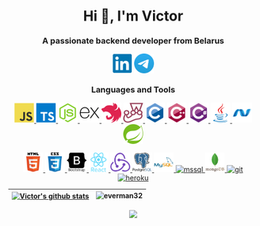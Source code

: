 <h1 align="center">Hi 👋, I'm Victor</h1>
<h3 align="center">A passionate backend developer from Belarus</h3>

<p align="center">
  <a href="https://linkedin.com/in/everman32" target="blank"><img align="center" src="assets/connect/linkedin.svg" alt="linkedin" height="40" width="40" /></a>
  <a href="https://t.me/everman32" target="blank"><img align="center" src="assets/connect/telegram_square.svg" alt="telegram" height="40" width="40" /></a>
</p>

<h3 align="center">Languages and Tools</h3>
<p align="center">
  <a href="https://developer.mozilla.org" target="_blank" rel="noreferrer"> <img src="assets/apps_tools/javascript.svg" alt="javascript" width="40" height="40"/> </a>
  <a href="https://www.typescriptlang.org" target="_blank" rel="noreferrer"> <img src="assets/apps_tools/typescript.svg" alt="typescript" width="40" height="40"/> </a> 
  <a href="https://nodejs.org" target="_blank" rel="noreferrer"> <img src="assets/apps_tools/nodejs.svg" alt="nodejs" width="40" height="40"/> </a> 
  <a href="https://expressjs.com" target="_blank" rel="noreferrer"> <img src="assets/apps_tools/express.svg" alt="express" width="40" height="40"/> </a>
  <a href="https://nestjs.com" target="_blank" rel="noreferrer"> <img src="assets/apps_tools/nestjs.svg" alt="nestjs" width="40" height="40"/> </a> 
  <a href="https://jestjs.io" target="_blank" rel="noreferrer"> <img src="assets/apps_tools/jest.svg" alt="jest" width="40" height="40"/> </a> 
  <a href="https://www.cprogramming.com" target="_blank" rel="noreferrer"> <img src="assets/apps_tools/c.svg" alt="c" width="40" height="40"/> </a> 
  <a href="https://www.w3schools.com/cpp" target="_blank" rel="noreferrer"> <img src="assets/apps_tools/cplusplus.svg" alt="cplusplus" width="40" height="40"/> </a> 
  <a href="https://www.w3schools.com/cs" target="_blank" rel="noreferrer"> <img src="assets/apps_tools/csharp.svg" alt="csharp" width="40" height="40"/> </a> 
  <a href="https://www.java.com" target="_blank" rel="noreferrer"> <img src="assets/apps_tools/java.svg" alt="java" width="40" height="40"/> </a> 
  <a href="https://dotnet.microsoft.com" target="_blank" rel="noreferrer"> <img src="assets/apps_tools/dot-net.svg" alt="dotnet" width="40" height="40"/> </a>
  <a href="https://spring.io" target="_blank" rel="noreferrer"> <img src="assets/apps_tools/spring.svg" alt="spring" width="40" height="40"/> </a> 
  </p>
  <p align="center">
  <a href="https://www.w3.org/html/" target="_blank" rel="noreferrer"> <img src="https://raw.githubusercontent.com/devicons/devicon/master/icons/html5/html5-original-wordmark.svg" alt="html5" width="40" height="40"/> </a> 
  <a href="https://www.w3schools.com/css/" target="_blank" rel="noreferrer"> <img src="https://raw.githubusercontent.com/devicons/devicon/master/icons/css3/css3-original-wordmark.svg" alt="css3" width="40" height="40"/> </a>
  <a href="https://getbootstrap.com" target="_blank" rel="noreferrer"> <img src="https://raw.githubusercontent.com/devicons/devicon/master/icons/bootstrap/bootstrap-plain-wordmark.svg" alt="bootstrap" width="40" height="40"/> </a> 
  <a href="https://reactjs.org/" target="_blank" rel="noreferrer"> <img src="https://raw.githubusercontent.com/devicons/devicon/master/icons/react/react-original-wordmark.svg" alt="react" width="40" height="40"/> </a> 
  <a href="https://redux.js.org" target="_blank" rel="noreferrer"> <img src="https://raw.githubusercontent.com/devicons/devicon/master/icons/redux/redux-original.svg" alt="redux" width="40" height="40"/> </a>
  <a href="https://www.postgresql.org" target="_blank" rel="noreferrer"> <img src="https://raw.githubusercontent.com/devicons/devicon/master/icons/postgresql/postgresql-original-wordmark.svg" alt="postgresql" width="40" height="40"/> </a> 
  <a href="https://www.mysql.com/" target="_blank" rel="noreferrer"> <img src="https://raw.githubusercontent.com/devicons/devicon/master/icons/mysql/mysql-original-wordmark.svg" alt="mysql" width="40" height="40"/> </a> 
  <a href="https://www.microsoft.com/en-us/sql-server" target="_blank" rel="noreferrer"> <img src="https://www.svgrepo.com/show/303229/microsoft-sql-server-logo.svg" alt="mssql" width="40" height="40"/> </a>
  <a href="https://www.mongodb.com/" target="_blank" rel="noreferrer"> <img src="https://raw.githubusercontent.com/devicons/devicon/master/icons/mongodb/mongodb-original-wordmark.svg" alt="mongodb" width="40" height="40"/> </a>
  <a href="https://git-scm.com/" target="_blank" rel="noreferrer"> <img src="https://www.vectorlogo.zone/logos/git-scm/git-scm-icon.svg" alt="git" width="40" height="40"/> </a> 
  <a href="https://heroku.com" target="_blank" rel="noreferrer"> <img src="https://www.vectorlogo.zone/logos/heroku/heroku-icon.svg" alt="heroku" width="40" height="40"/> </a> 
  </p>
  
| <a href="https://github.com/everman32/github-readme-stats"><img align="center" src="https://github-readme-stats.vercel.app/api?username=everman32&theme=buefy&show_icons=true&count_private=true&hide_border=true" alt="Victor's github stats" /></a> | <a> <img src="https://github-readme-streak-stats.herokuapp.com/?user=everman32&theme=buefy" alt="everman32" /> </a> |
| ------------- | ------------- |

<p align="center">
  <a href="https://github.com/everman32/github-readme-stats"><img align="center" src="https://github-readme-stats.vercel.app/api/top-langs/?username=everman32&theme=buefy&layout=compact&count_private=true&hide_border=true" /></a>
</p>
